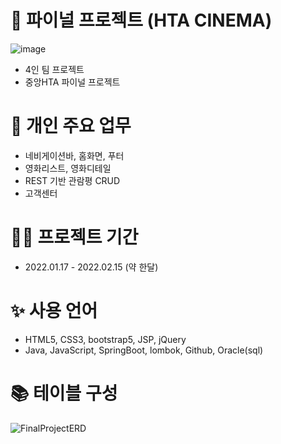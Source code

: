 # 🎈 파이널 프로젝트 (HTA CINEMA)
![image](https://user-images.githubusercontent.com/87356533/154032583-cfdb6941-ad1a-4e00-90c1-6a781033061c.png)
- 4인 팀 프로젝트
- 중앙HTA 파이널 프로젝트

# 🎉 개인 주요 업무
- 네비게이션바, 홈화면, 푸터
- 영화리스트, 영화디테일
- REST 기반 관람평 CRUD
- 고객센터

# 🏃‍♀️ 프로젝트 기간
- 2022.01.17 - 2022.02.15 (약 한달)

# ✨ 사용 언어
- HTML5, CSS3, bootstrap5, JSP, jQuery
- Java, JavaScript, SpringBoot, lombok, Github, Oracle(sql)

# 📚 테이블 구성
![FinalProjectERD](https://user-images.githubusercontent.com/87356533/154036553-1b942b17-118d-45e8-96b1-5ee71fc83824.png)
